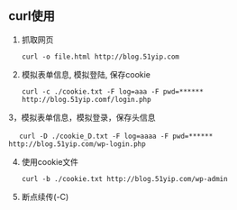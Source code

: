 ## curl使用
1. 抓取网页

   ```
   curl -o file.html http://blog.51yip.com
   ```
2. 模拟表单信息, 模拟登陆, 保存cookie

   ```
   curl -c ./cookie.txt -F log=aaa -F pwd=****** http://blog.51yip.comf/login.php
   ```

3，模拟表单信息，模拟登录，保存头信息

   ```
　 curl -D ./cookie_D.txt -F log=aaaa -F pwd=****** http://blog.51yip.com/wp-login.php
   ```

4. 使用cookie文件
   
   ```
   curl -b ./cookie.txt http://blog.51yip.com/wp-admin
   ```

5. 断点续传(-C)

   ```
   ```


